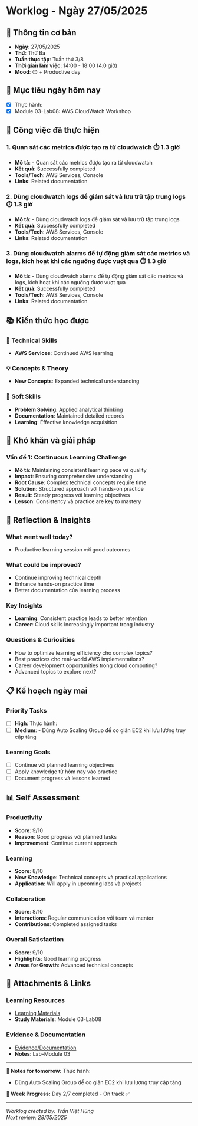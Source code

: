# Worklog - Ngày 27/05/2025

## 📅 Thông tin cơ bản
- **Ngày**: 27/05/2025
- **Thứ**: Thứ Ba
- **Tuần thực tập**: Tuần thứ 3/8
- **Thời gian làm việc**: 14:00 - 18:00 (4.0 giờ)
- **Mood**: 😊 + Productive day

## 🎯 Mục tiêu ngày hôm nay
- [x] Thực hành:
- [x] Module 03-Lab08: AWS CloudWatch Workshop

## 💼 Công việc đã thực hiện

### 1. Quan sát các metrics được tạo ra từ cloudwatch ⏱️ 1.3 giờ
- **Mô tả**: - Quan sát các metrics được tạo ra từ cloudwatch
- **Kết quả**: Successfully completed
- **Tools/Tech**: AWS Services, Console
- **Links**: Related documentation

### 2. Dùng cloudwatch logs để giám sát và lưu trữ tập trung logs ⏱️ 1.3 giờ
- **Mô tả**: - Dùng cloudwatch logs để giám sát và lưu trữ tập trung logs
- **Kết quả**: Successfully completed
- **Tools/Tech**: AWS Services, Console
- **Links**: Related documentation

### 3. Dùng cloudwatch alarms để tự động giám sát các metrics và logs, kích hoạt khi các ngưỡng được vượt qua ⏱️ 1.3 giờ
- **Mô tả**: - Dùng cloudwatch alarms để tự động giám sát các metrics và logs, kích hoạt khi các ngưỡng được vượt qua
- **Kết quả**: Successfully completed
- **Tools/Tech**: AWS Services, Console
- **Links**: Related documentation

## 📚 Kiến thức học được

### 🔧 Technical Skills
- **AWS Services**: Continued AWS learning

### 💡 Concepts & Theory
- **New Concepts**: Expanded technical understanding

### 🤝 Soft Skills
- **Problem Solving**: Applied analytical thinking
- **Documentation**: Maintained detailed records
- **Learning**: Effective knowledge acquisition

## 🚧 Khó khăn và giải pháp

### Vấn đề 1: Continuous Learning Challenge
- **Mô tả**: Maintaining consistent learning pace và quality
- **Impact**: Ensuring comprehensive understanding
- **Root Cause**: Complex technical concepts require time
- **Solution**: Structured approach với hands-on practice
- **Result**: Steady progress với learning objectives
- **Lesson**: Consistency và practice are key to mastery

## 💭 Reflection & Insights

### What went well today?
- Productive learning session với good outcomes

### What could be improved?
- Continue improving technical depth
- Enhance hands-on practice time
- Better documentation của learning process

### Key Insights
- **Learning**: Consistent practice leads to better retention
- **Career**: Cloud skills increasingly important trong industry

### Questions & Curiosities
- How to optimize learning efficiency cho complex topics?
- Best practices cho real-world AWS implementations?
- Career development opportunities trong cloud computing?
- Advanced topics to explore next?

## 📋 Kế hoạch ngày mai

### Priority Tasks
- [ ] **High**: Thực hành:
- [ ] **Medium**: - Dùng Auto Scaling Group để co giãn EC2 khi lưu lượng truy cập tăng

### Learning Goals
- [ ] Continue với planned learning objectives
- [ ] Apply knowledge từ hôm nay vào practice
- [ ] Document progress và lessons learned

## 📊 Self Assessment

### Productivity
- **Score**: 9/10
- **Reason**: Good progress với planned tasks
- **Improvement**: Continue current approach

### Learning
- **Score**: 8/10
- **New Knowledge**: Technical concepts và practical applications
- **Application**: Will apply in upcoming labs và projects

### Collaboration
- **Score**: 8/10
- **Interactions**: Regular communication với team và mentor
- **Contributions**: Completed assigned tasks

### Overall Satisfaction
- **Score**: 9/10
- **Highlights**: Good learning progress
- **Areas for Growth**: Advanced technical concepts

## 📎 Attachments & Links

### Learning Resources
- [Learning Materials](https://000008.awsstudygroup.com/)
- **Study Materials**: Module 03-Lab08
### Evidence & Documentation
- [Evidence/Documentation](https://docs.google.com/document/d/1K4qnTdJ5dU26ND8PMQkZPM9K7TVigCx54xMjkCA-14c/edit?usp=sharing)
- **Notes**: Lab-Module 03

---

**📝 Notes for tomorrow:**
Thực hành:
- Dùng Auto Scaling Group để co giãn EC2 khi lưu lượng truy cập tăng

**🎯 Week Progress:**
Day 2/7 completed - On track ✅

---
*Worklog created by: Trần Việt Hùng*  
*Next review: 28/05/2025*